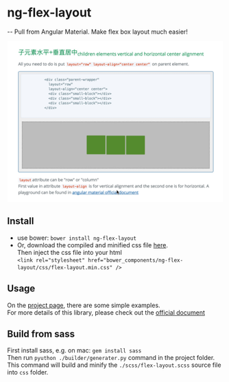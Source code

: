 # ng-flex-layout
--
Pull from Angular Material. Make flex box layout much easier!  

![previe](./screenshoot.png)
## Install
* use bower: `bower install ng-flex-layout`
* Or, download the compiled and minified css file [here](https://raw.githubusercontent.com/ShaneXie/ng-flex-layout/master/css/flex-layout.min.css).  
Then inject the css file into your html  
`<link rel="stylesheet" href="bower_components/ng-flex-layout/css/flex-layout.min.css" />`

## Usage
On the [project page](http://shanexie.github.io/ng-flex-layout/), there are some simple examples.  
For more details of this library, please check out the [official document](https://material.angularjs.org/latest/#/layout/container)

## Build from sass
First install sass, e.g. on mac: `gem install sass`  
Then run `pyuthon ./builder/generater.py` command in the project folder.  
This command will build and minify the `./scss/flex-layout.scss` source file into `css` folder.
